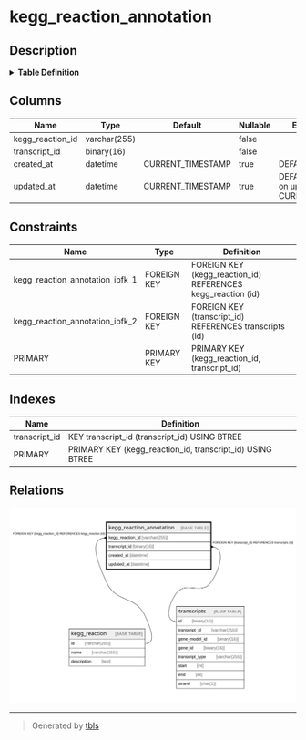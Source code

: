 # kegg_reaction_annotation

## Description

<details>
<summary><strong>Table Definition</strong></summary>

```sql
CREATE TABLE `kegg_reaction_annotation` (
  `kegg_reaction_id` varchar(255) NOT NULL,
  `transcript_id` binary(16) NOT NULL,
  `created_at` datetime DEFAULT CURRENT_TIMESTAMP,
  `updated_at` datetime DEFAULT CURRENT_TIMESTAMP ON UPDATE CURRENT_TIMESTAMP,
  PRIMARY KEY (`kegg_reaction_id`,`transcript_id`),
  KEY `transcript_id` (`transcript_id`),
  CONSTRAINT `kegg_reaction_annotation_ibfk_1` FOREIGN KEY (`kegg_reaction_id`) REFERENCES `kegg_reaction` (`id`),
  CONSTRAINT `kegg_reaction_annotation_ibfk_2` FOREIGN KEY (`transcript_id`) REFERENCES `transcripts` (`id`)
) ENGINE=InnoDB DEFAULT CHARSET=utf8mb4 COLLATE=utf8mb4_0900_ai_ci
```

</details>

## Columns

| Name             | Type         | Default           | Nullable | Extra Definition                              | Children | Parents                           | Comment |
| ---------------- | ------------ | ----------------- | -------- | --------------------------------------------- | -------- | --------------------------------- | ------- |
| kegg_reaction_id | varchar(255) |                   | false    |                                               |          | [kegg_reaction](kegg_reaction.md) |         |
| transcript_id    | binary(16)   |                   | false    |                                               |          | [transcripts](transcripts.md)     |         |
| created_at       | datetime     | CURRENT_TIMESTAMP | true     | DEFAULT_GENERATED                             |          |                                   |         |
| updated_at       | datetime     | CURRENT_TIMESTAMP | true     | DEFAULT_GENERATED on update CURRENT_TIMESTAMP |          |                                   |         |

## Constraints

| Name                            | Type        | Definition                                                   |
| ------------------------------- | ----------- | ------------------------------------------------------------ |
| kegg_reaction_annotation_ibfk_1 | FOREIGN KEY | FOREIGN KEY (kegg_reaction_id) REFERENCES kegg_reaction (id) |
| kegg_reaction_annotation_ibfk_2 | FOREIGN KEY | FOREIGN KEY (transcript_id) REFERENCES transcripts (id)      |
| PRIMARY                         | PRIMARY KEY | PRIMARY KEY (kegg_reaction_id, transcript_id)                |

## Indexes

| Name          | Definition                                                |
| ------------- | --------------------------------------------------------- |
| transcript_id | KEY transcript_id (transcript_id) USING BTREE             |
| PRIMARY       | PRIMARY KEY (kegg_reaction_id, transcript_id) USING BTREE |

## Relations

![er](kegg_reaction_annotation.svg)

---

> Generated by [tbls](https://github.com/k1LoW/tbls)
